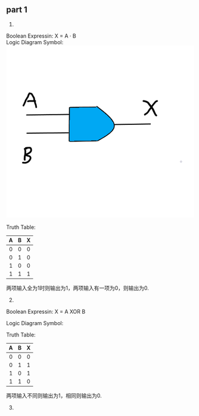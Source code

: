 ## part 1
1)
Boolean Expressin: X = A · B   
Logic Diagram Symbol:
 ![](https://github.com/Tiantian0616/swi-homework/raw/master/and.png)   

 Truth Table:   

 |A|B|X|
 |:------:|:------:|:------:|
 |0|0|0|
 |0|1|0|
 |1|0|0|
 |1|1|1|   
    
    
两项输入全为1时则输出为1，两项输入有一项为0，则输出为0.

 2)
 Boolean Expressin: X = A XOR B     

 Logic Diagram Symbol:
 ![]()   

 Truth Table:   

 |A|B|X|
 |:------:|:------:|:------:|
 |0|0|0|
 |0|1|1|
 |1|0|1|
 |1|1|0|     

 两项输入不同则输出为1，相同则输出为0.   

 3)


